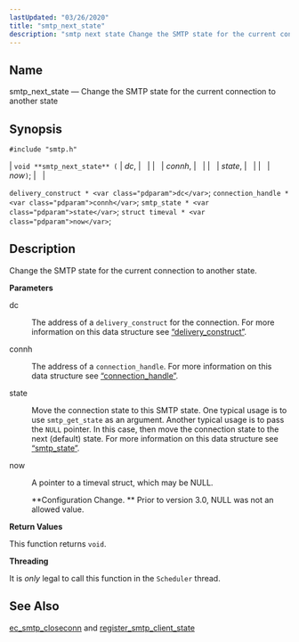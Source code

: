 ```yaml
---
lastUpdated: "03/26/2020"
title: "smtp_next_state"
description: "smtp next state Change the SMTP state for the current connection to another state void smtp next state dc connh state now delivery construct dc connection handle connh smtp state state struct timeval now Change the SMTP state for the current connection to another state dc The address of a..."
---
```


<a name="apis.smtp_next_state"></a> 
## Name

smtp_next_state — Change the SMTP state for the current connection to another state

## Synopsis

`#include "smtp.h"`

| `void **smtp_next_state** (` | <var class="pdparam">dc</var>, |   |
|   | <var class="pdparam">connh</var>, |   |
|   | <var class="pdparam">state</var>, |   |
|   | <var class="pdparam">now</var>`)`; |   |

`delivery_construct * <var class="pdparam">dc</var>`;
`connection_handle * <var class="pdparam">connh</var>`;
`smtp_state * <var class="pdparam">state</var>`;
`struct timeval * <var class="pdparam">now</var>`;<a name="idp62057072"></a> 
## Description

Change the SMTP state for the current connection to another state.

**<a name="idp62058320"></a> Parameters**

<dl class="variablelist">

<dt>dc</dt>

<dd>

The address of a `delivery_construct` for the connection. For more information on this data structure see [“delivery_construct”](/momentum/3/3-api/structs-delivery-construct).

</dd>

<dt>connh</dt>

<dd>

The address of a `connection_handle`. For more information on this data structure see [“connection_handle”](/momentum/3/3-api/structs-connection-handle).

</dd>

<dt>state</dt>

<dd>

Move the connection state to this SMTP state. One typical usage is to use `smtp_get_state` as an argument. Another typical usage is to pass the `NULL` pointer. In this case, then move the connection state to the next (default) state. For more information on this data structure see [“smtp_state”](/momentum/3/3-api/structs-smtp-state).

</dd>

<dt>now</dt>

<dd>

A pointer to a timeval struct, which may be NULL.

**Configuration Change. ** Prior to version 3.0, NULL was not an allowed value.

</dd>

</dl>

**<a name="idp62072480"></a> Return Values**

This function returns `void`.

**<a name="idp62073840"></a> Threading**

It is *only* legal to call this function in the `Scheduler` thread.

<a name="idp62075824"></a> 
## See Also

[ec_smtp_closeconn](/momentum/3/3-api/apis-ec-smtp-closeconn) and [register_smtp_client_state](/momentum/3/3-api/apis-register-smtp-client-state)